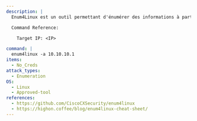 ```yaml
---
description: |
  Enum4Linux est un outil permettant d'énumérer des informations à partir de systèmes Windows et Samba, en utilisant un certain nombre de techniques différentes. La commande suivante tentera d'énumérer des informations en l'absence d'informations d'identification.

  Command Reference:

  	Target IP: <IP>

command: |
  enum4linux -a 10.10.10.1
items:
  - No_Creds
attack_types:
  - Enumeration
OS:
  - Linux
  - Approved-tool
references:
  - https://github.com/CiscoCXSecurity/enum4linux
  - https://highon.coffee/blog/enum4linux-cheat-sheet/
---
```

